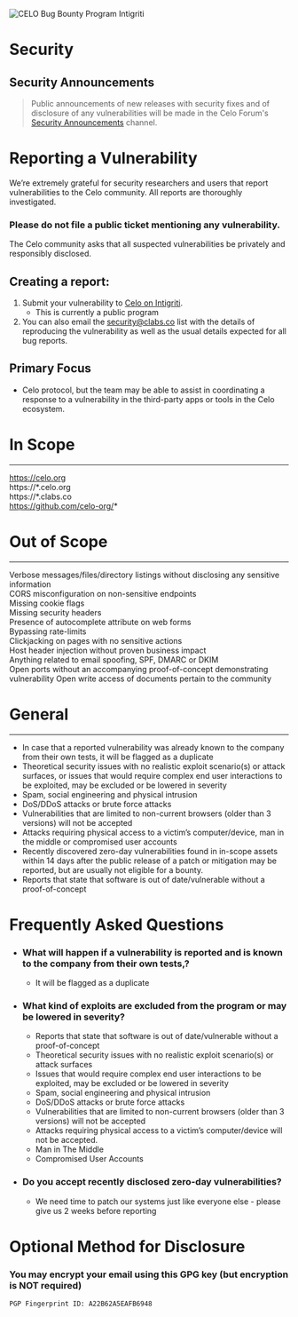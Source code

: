 ![CELO Bug Bounty Program Intigriti](https://i.postimg.cc/SRvP51Vr/Celo-Notion-Banner-Forest.png)

# Security

## Security Announcements

> Public announcements of new releases with security fixes and of disclosure of any vulnerabilities will be made in the Celo Forum's [Security Announcements](https://forum.celo.org/c/security-announcements/) channel.

# Reporting a Vulnerability
 We’re extremely grateful for security researchers and users that report vulnerabilities to the Celo community. All reports are thoroughly investigated.

### **Please do not file a public ticket** mentioning any vulnerability.

The Celo community asks that all suspected vulnerabilities be privately and responsibly disclosed.

## Creating a report:
1. Submit your vulnerability to [Celo on Intigriti](https://app.intigriti.com/programs/clabs/clabs/detail).
	- This is currently a public program
2. You can also email the [security@clabs.co](mailto:security@clabs.co) list with the details of reproducing the vulnerability as well as the usual details expected for all bug reports.

## Primary Focus 
- Celo protocol, but the team may be able to assist in coordinating a response to a vulnerability in the third-party apps or tools in the Celo ecosystem.

# In Scope                  
---------------------------------------------
 https://celo.org                            
 https://\*.celo.org                          
 https://\*.clabs.co                          
 https://github.com/celo-org/*               

# Out of Scope
----------------------------------------------------------------------------------------------------------------
Verbose messages/files/directory listings without disclosing any sensitive information                         
CORS misconfiguration on non-sensitive endpoints                                                               
Missing cookie flags                                                                                           
Missing security headers                                                                                                                                          
Presence of autocomplete attribute on web forms                                                                
Bypassing rate-limits                                                  
Clickjacking on pages with no sensitive actions                                                               
Host header injection without proven business impact                                                           
Anything related to email spoofing, SPF, DMARC or DKIM                                                      
Open ports without an accompanying proof-of-concept demonstrating vulnerability
Open write access of documents pertain to the community                                  

# General
----------------------------------------------------------------------------------------------------------------
- In case that a reported vulnerability was already known to the company from their own tests, it will be flagged as a duplicate
- Theoretical security issues with no realistic exploit scenario(s) or attack surfaces, or issues that would require complex end user interactions to be exploited, may be excluded or be lowered in severity
- Spam, social engineering and physical intrusion
- DoS/DDoS attacks or brute force attacks
- Vulnerabilities that are limited to non-current browsers (older than 3 versions) will not be accepted
- Attacks requiring physical access to a victim’s computer/device, man in the middle or compromised user accounts
- Recently discovered zero-day vulnerabilities found in in-scope assets within 14 days after the public release of a patch or mitigation may be reported, but are usually not eligible for a bounty.
- Reports that state that software is out of date/vulnerable without a proof-of-concept

# Frequently Asked Questions

-   ### What will happen if a vulnerability is reported and is known to the company from their own tests,? 
	- It will be flagged as a duplicate
-   ### What kind of exploits are excluded from the program or may be lowered in severity? 
	- Reports that state that software is out of date/vulnerable without a proof-of-concept
	- Theoretical security issues with no realistic exploit scenario(s) or attack surfaces
	-  Issues that would require complex end user interactions to be exploited, may be excluded or be lowered in severity
	 - Spam, social engineering and physical intrusion
	 - DoS/DDoS attacks or brute force attacks
	 - Vulnerabilities that are limited to non-current browsers (older than 3 versions) will not be accepted
	 - Attacks requiring physical access to a victim’s computer/device will not be accepted. 
	 - Man in The Middle 
	- Compromised User Accounts
- ### Do you accept recently disclosed zero-day vulnerabilities?
	-  We need time to patch our systems just like everyone else - please give us 2 weeks before reporting 


# Optional Method for Disclosure
### You may encrypt your email using this GPG key (but encryption is NOT required)

```
PGP Fingerprint ID: A22B62A5EAFB6948
```

